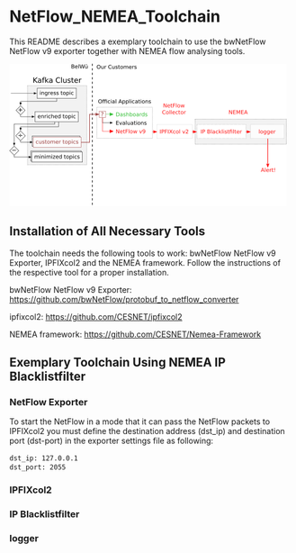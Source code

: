 # NetFlow_NEMEA_Toolchain

This README describes a exemplary toolchain to use the bwNetFlow NetFlow v9 exporter together with NEMEA flow analysing tools.

![Toolchain Overview](sec_architecture.png "bwNetFlow NEMEA Overview")

## Installation of All Necessary Tools
The toolchain needs the following tools to work: bwNetFlow NetFlow v9 Exporter, IPFIXcol2 and the NEMEA framework.
Follow the instructions of the respective tool for a proper installation.

 bwNetFlow NetFlow v9 Exporter: https://github.com/bwNetFlow/protobuf_to_netflow_converter
 
 ipfixcol2: https://github.com/CESNET/ipfixcol2
 
 NEMEA framework: https://github.com/CESNET/Nemea-Framework

## Exemplary Toolchain Using NEMEA IP Blacklistfilter
### NetFlow Exporter
To start the NetFlow in a mode that it can pass the NetFlow packets to IPFIXcol2 you must define the destination address (dst_ip) and destination port (dst-port) in the exporter settings file as following:
```
dst_ip: 127.0.0.1
dst_port: 2055
```
### IPFIXcol2
### IP Blacklistfilter
### logger
